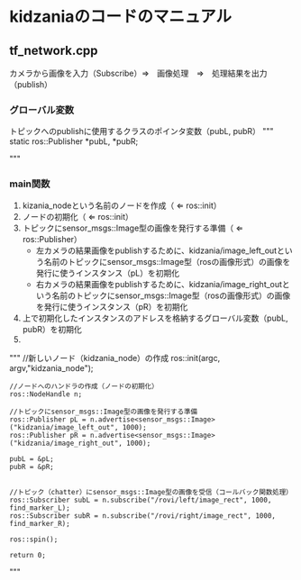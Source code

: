 # kidzaniaのコードのマニュアル

## tf_network.cpp
カメラから画像を入力（Subscribe）⇒　画像処理　⇒　処理結果を出力（publish）

### グローバル変数
トピックへのpublishに使用するクラスのポインタ変数（pubL, pubR）
"""
static ros::Publisher *pubL, *pubR;

"""

### main関数
1. kizania_nodeという名前のノードを作成（ ⇐ ros::init）
2. ノードの初期化（ ⇐ ros::init）
3. トピックにsensor_msgs::Image型の画像を発行する準備（ ⇐ ros::Publisher）
    - 左カメラの結果画像をpublishするために、kidzania/image_left_outという名前のトピックにsensor_msgs::Image型（rosの画像形式）の画像を発行に使うインスタンス（pL）を初期化
    - 右カメラの結果画像をpublishするために、kidzania/image_right_outという名前のトピックにsensor_msgs::Image型（rosの画像形式）の画像を発行に使うインスタンス（pR）を初期化
4. 上で初期化したインスタンスのアドレスを格納するグローバル変数（pubL, pubR）を初期化
5. 

"""
	//新しいノード（kidzania_node）の作成
	ros::init(argc, argv,"kidzania_node");
	
	//ノードへのハンドラの作成（ノードの初期化）
	ros::NodeHandle n;
	
	//トピックにsensor_msgs::Image型の画像を発行する準備
	ros::Publisher pL = n.advertise<sensor_msgs::Image>("kidzania/image_left_out", 1000);
	ros::Publisher pR = n.advertise<sensor_msgs::Image>("kidzania/image_right_out", 1000);
	
	pubL = &pL;
	pubR = &pR;
	
	
	//トピック（chatter）にsensor_msgs::Image型の画像を受信（コールバック関数処理）
	ros::Subscriber subL = n.subscribe("/rovi/left/image_rect", 1000, find_marker_L);
	ros::Subscriber subR = n.subscribe("/rovi/right/image_rect", 1000, find_marker_R);
	
	ros::spin();
	
	return 0;
"""
